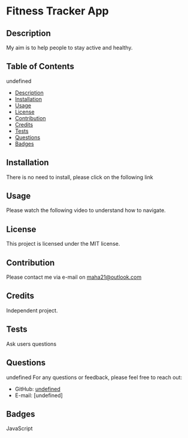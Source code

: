 
  
  # Fitness Tracker App

## Description 
My aim is to help people to stay active and healthy.

## Table of Contents 
undefined
- [Description](#description)
- [Installation](#installation)
- [Usage](#usage)
- [License](#license)
- [Contribution](#contribution)
- [Credits](#credits)
- [Tests](#tests)
- [Questions](#questions)
- [Badges](#badges)

## Installation 
There is no need to install, please click on the following link

## Usage 
Please watch the following video to understand how to navigate.

## License 
This project is licensed under the MIT  license. 

## Contribution 
Please contact me via e-mail on maha21@outlook.com

## Credits 
Independent project.

## Tests 
Ask users questions

## Questions 
undefined
For any questions or feedback, please feel free to reach out: 
- GitHub: [undefined](https://github.com/undefined)
- E-mail: [undefined]

## Badges 
JavaScript

